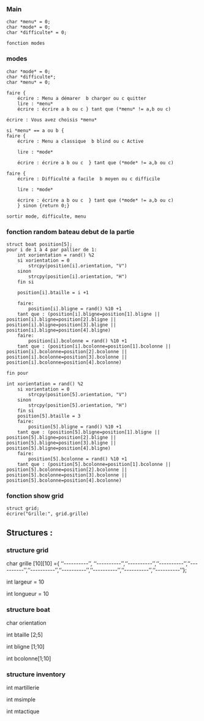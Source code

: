 ﻿

### Main

    char *menu* = 0; 
    char *mode* = 0;
    char *difficulte* = 0;
    
    fonction modes
    
    

### modes

    char *mode* = 0;
    char *difficulte*;
    char *menu* = 0; 
    
    faire {
        écrire : Menu a démarer  b charger ou c quitter
        lire : *menu*
        écrire : écrire a b ou c } tant que (*menu* != a,b ou c)
    
    écrire : Vous avez choisis *menu*
    
    si *menu* == a ou b {
    faire {
        écrire : Menu a classique  b blind ou c Active
    
        lire : *mode*
    
        écrire : écrire a b ou c  } tant que (*mode* != a,b ou c)
    
    faire {
        écrire : Difficulté a facile  b moyen ou c difficile
    
        lire : *mode*
    
        écrire : écrire a b ou c  } tant que (*mode* != a,b ou c)
        } sinon {return 0;}
    
    sortir mode, difficulte, menu
        
### fonction random bateau debut de la partie
    struct boat position[5];
    pour i de 1 à 4 par pallier de 1:
        int xorientation = rand() %2
        si xorientation = 0 
            strcpy(position[i].orientation, "V")
        sinon 
            strcpy(position[i].orientation, "H")
        fin si 
        
        position[i].btaille = i +1
        
        faire:
            position[i].bligne = rand() %10 +1
        tant que : (position[i].bligne=position[1].bligne || position[i].bligne=position[2].bligne || position[i].bligne=position[3].bligne || position[i].bligne=position[4].bligne)
        faire:
            position[i].bcolonne = rand() %10 +1
        tant que : (position[i].bcolonne=position[1].bcolonne || position[i].bcolonne=position[2].bcolonne || position[i].bcolonne=position[3].bcolonne || position[i].bcolonne=position[4].bcolonne)
    
    fin pour
    
    int xorientation = rand() %2
        si xorientation = 0 
            strcpy(position[5].orientation, "V")
        sinon 
            strcpy(position[5].orientation, "H")
        fin si 
        position[5].btaille = 3
        faire:
            position[5].bligne = rand() %10 +1
        tant que : (position[5].bligne=position[1].bligne || position[5].bligne=position[2].bligne || position[5].bligne=position[3].bligne || position[5].bligne=position[4].bligne)
        faire:
            position[5].bcolonne = rand() %10 +1
        tant que : (position[5].bcolonne=position[1].bcolonne || position[5].bcolonne=position[2].bcolonne || position[5].bcolonne=position[3].bcolonne || position[5].bcolonne=position[4].bcolonne)
        
### fonction show grid
    struct grid;
    écrire("Grille:", grid.grille)

## Structures :

### structure grid

char grille [10][10] ={ ‘‘----------’’, ‘‘----------’’,‘‘----------’’,‘‘----------’’,‘‘----------’’,‘‘----------’’,‘‘----------’’,‘‘----------’’,‘‘----------’’,‘‘----------’’};

int largeur = 10

int longueur = 10

### structure boat

char orientation

int btaille [2;5]

int bligne [1;10]

int bcolonne[1;10]

### structure inventory

int martillerie

int msimple

int mtactique


